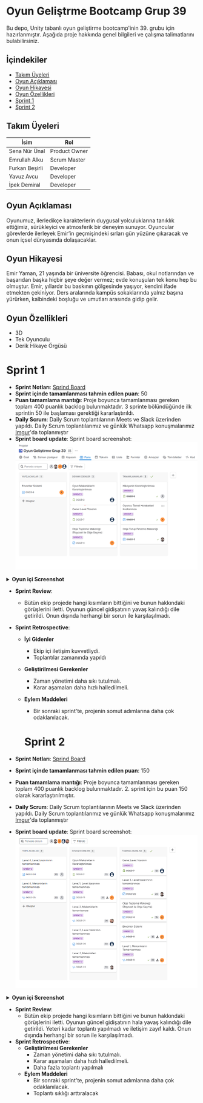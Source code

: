 # Oyun Geliştrme Bootcamp Grup 39

Bu depo, Unity tabanlı oyun geliştirme bootcamp'inin 39. grubu için hazırlanmıştır. Aşağıda proje hakkında genel bilgileri ve çalışma talimatlarını bulabilirsiniz.

## İçindekiler

- [Takım Üyeleri](#takım-üyeleri)
- [Oyun Açıklaması](#oyun-açıklaması)
- [Oyun Hikayesi](#oyun-hikayesi)
- [Oyun Özellikleri](#oyun-özellikleri)
- [Sprint 1](#sprint-1)
- [Sprint 2](#sprint-2)

## Takım Üyeleri

| İsim           | Rol           |
| -------------- | ------------- |
| Sena Nür Ünal  | Product Owner |
| Emrullah Alku  | Scrum Master  |
| Furkan Beşirli | Developer     |
| Yavuz Avcu     | Developer     |
| İpek Demiral   | Developer     |

## Oyun Açıklaması

Oyunumuz, ilerledikçe karakterlerin duygusal yolculuklarına tanıklık ettiğimiz, sürükleyici ve atmosferik bir deneyim sunuyor. Oyuncular görevlerde ilerleyek Emir’in geçmişindeki sırları gün yüzüne çıkaracak ve onun içsel dünyasında dolaşacaklar.

## Oyun Hikayesi

Emir Yaman, 21 yaşında bir üniversite öğrencisi. Babası, okul notlarından ve başarıdan başka hiçbir şeye değer vermez; evde konuşulan tek konu hep bu olmuştur. Emir, yıllardır bu baskının gölgesinde yaşıyor, kendini ifade etmekten çekiniyor. Ders aralarında kampüs sokaklarında yalnız başına yürürken, kalbindeki boşluğu ve umutları arasında gidip gelir.

## Oyun Özellikleri

- 3D
- Tek Oyunculu
- Derik Hikaye Örgüsü

# Sprint 1

- **Sprint Notları**: [Sprind Board](https://emrullahalku.atlassian.net/jira/software/projects/OGG3/boards/35?atlOrigin=eyJpIjoiYWQyMGZjZDhkYzc0NDE5NGExMGEzZDAxOWM4MGRmZWYiLCJwIjoiaiJ9)
- **Sprint içinde tamamlanması tahmin edilen puan**: 50
- **Puan tamamlama mantığı**: Proje boyunca tamamlanması gereken toplam 400 puanlık backlog bulunmaktadır. 3 sprinte bölündüğünde ilk sprintin 50 ile başlaması gerektiği kararlaştırıldı.
- **Daily Scrum**: Daily Scrum toplantılarının Meets ve Slack üzerinden yapıldı. Daily Scrum toplantılarımız ve günlük Whatsapp konuşmalarımız [Imgur](https://imgur.com/a/shcnWhl)'da toplanmıştır
- **Sprint board update**: Sprint board screenshot: ![Sprint Board Screenshot](./readME/Sprint_1/image.png)
<details>
<summary><strong>Oyun içi Screenshot</strong></summary>

![Oyun İçi screenshot1](./readME/Sprint_1/ss01.jpg)
![Oyun İçi screenshot2](./readME/Sprint_1/ss02.png)

</details>

- **Sprint Review**:
  - Bütün ekip projede hangi kısımların bittiğini ve bunun hakkındaki görüşlerini iletti. Oyunun güncel gidişatının yavaş kalındığı dile getirildi. Onun dışında herhangi bir sorun ile karşılaşılmadı.
- **Sprint Retrospective**:

  - **İyi Gidenler**
    - Ekip içi iletişim kuvvetliydi.
    - Toplantılar zamanında yapıldı
  - **Geliştirilmesi Gerekenler**
    - Zaman yönetimi daha sıkı tutulmalı.
    - Karar aşamaları daha hızlı halledilmeli.
  - **Eylem Maddeleri**

    - Bir sonraki sprint'te, projenin somut adımlarına daha çok odaklanılacak.

    # Sprint 2

- **Sprint Notları**: [Sprind Board](https://emrullahalku.atlassian.net/jira/software/projects/OGG3/boards/35?atlOrigin=eyJpIjoiYWQyMGZjZDhkYzc0NDE5NGExMGEzZDAxOWM4MGRmZWYiLCJwIjoiaiJ9)
- **Sprint içinde tamamlanması tahmin edilen puan**: 150
- **Puan tamamlama mantığı**: Proje boyunca tamamlanması gereken toplam 400 puanlık backlog bulunmaktadır. 2. sprint için bu puan 150 olarak kararlaştırılmıştır.
- **Daily Scrum**: Daily Scrum toplantılarının Meets ve Slack üzerinden yapıldı. Daily Scrum toplantılarımız ve günlük Whatsapp konuşmalarımız [Imgur](https://imgur.com/a/WVFNq4R)'da toplanmıştır
- **Sprint board update**: Sprint board screenshot: ![Sprint Board Screenshot](./readME/Sprint_2/image.png)
<details>
<summary><strong>Oyun içi Screenshot</strong></summary>

![Oyun İçi screenshot1](./readME/Sprint_2/screenshots/game/01.png)
![Oyun İçi screenshot1](./readME/Sprint_2/screenshots/game/02.png)
![Oyun İçi screenshot1](./readME/Sprint_2/screenshots/game/03.png)
![Oyun İçi screenshot1](./readME/Sprint_2/screenshots/game/04.png)
![Oyun İçi screenshot1](./readME/Sprint_2/screenshots/game/05.png)
![Oyun İçi screenshot1](./readME/Sprint_2/screenshots/game/06.png)
![Oyun İçi screenshot1](./readME/Sprint_2/screenshots/game/07.png)
![Oyun İçi screenshot1](./readME/Sprint_2/screenshots/game/08.png)

</details>

- **Sprint Review**:
  - Bütün ekip projede hangi kısımların bittiğini ve bunun hakkındaki görüşlerini iletti. Oyunun güncel gidişatının hala yavaş kalındığı dile getirildi. Yeteri kadar toplantı yapılmadı ve iletişim zayıf kaldı. Onun dışında herhangi bir sorun ile karşılaşılmadı.
- **Sprint Retrospective**:
  - **Geliştirilmesi Gerekenler**
    - Zaman yönetimi daha sıkı tutulmalı.
    - Karar aşamaları daha hızlı halledilmeli.
    - Daha fazla toplantı yapılmalı
  - **Eylem Maddeleri**
    - Bir sonraki sprint'te, projenin somut adımlarına daha çok odaklanılacak.
    - Toplantı sıklığı arttıralacak
